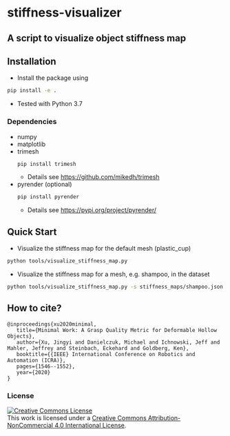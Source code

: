 # stiffness-visualizer
## A script to visualize object stiffness map

## Installation
- Install the package using 
```bash
pip install -e . 
```
- Tested with Python 3.7
### Dependencies
- numpy
- matplotlib
- trimesh
	```bash
	pip install trimesh
	```
    - Details see https://github.com/mikedh/trimesh
- pyrender (optional)
	```bash
	pip install pyrender
	```
    - Details see https://pypi.org/project/pyrender/
    
## Quick Start
- Visualize the stiffness map for the default mesh (plastic_cup)
```bash
python tools/visualize_stiffness_map.py
```
- Visualize the stiffness map for a mesh, e.g. shampoo, in the dataset
```bash
python tools/visualize_stiffness_map.py -s stiffness_maps/shampoo.json -m meshes/shampoo.obj
```

## How to cite?
```
@inproceedings{xu2020minimal,
   title={Minimal Work: A Grasp Quality Metric for Deformable Hollow Objects},
   author={Xu, Jingyi and Danielczuk, Michael and Ichnowski, Jeff and Mahler, Jeffrey and Steinbach, Eckehard and Goldberg, Ken},
   booktitle={{IEEE} International Conference on Robotics and Automation (ICRA)}, 
   pages={1546--1552},
   year={2020}
}
```
### License
<a rel="license" href="http://creativecommons.org/licenses/by-nc/4.0/"><img alt="Creative Commons License" style="border-width:0" src="https://i.creativecommons.org/l/by-nc/4.0/88x31.png" /></a><br />This work is licensed under a <a rel="license" href="http://creativecommons.org/licenses/by-nc/4.0/">Creative Commons Attribution-NonCommercial 4.0 International License</a>.

